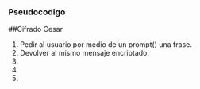 ### Pseudocodigo

##Cifrado Cesar

1. Pedir al usuario por medio de un prompt() una frase.
2. Devolver al mismo mensaje encriptado.
3.
4.
5.

